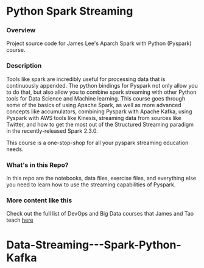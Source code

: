 # Python Spark Streaming

### Overview

Project source code for James Lee's Aparch Spark with Python (Pyspark) course.

### Description

Tools like spark are incredibly useful for processing data that is continuously appended. The python bindings for Pyspark not only allow you to do that, but also allow you to combine spark streaming with other Python tools for Data Science and Machine learning. This course goes through some of the basics of using Apache Spark, as well as more advanced concepts like accumulators, combining Pyspark with Apache Kafka, using Pyspark with AWS tools like Kinesis, streaming data from sources like Twitter, and how to get the most out of the Structured Streaming paradigm in the recently-released Spark 2.3.0.

This course is a one-stop-shop for all your pyspark streaming education needs.


### What's in this Repo?

In this repo are the notebooks, data files, exercise files, and everything else you need to learn how to use the streaming capabilities of Pyspark.

### More content like this

Check out the full list of DevOps and Big Data courses that James and Tao teach [here](https://www.level-up.one/courses/)
# Data-Streaming---Spark-Python-Kafka
